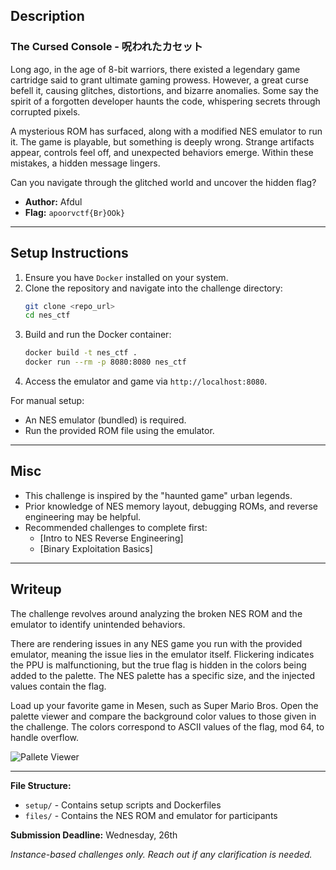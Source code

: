 ## Description

### **The Cursed Console - 呪われたカセット**

Long ago, in the age of 8-bit warriors, there existed a legendary game cartridge said to grant ultimate gaming prowess. However, a great curse befell it, causing glitches, distortions, and bizarre anomalies. Some say the spirit of a forgotten developer haunts the code, whispering secrets through corrupted pixels.

A mysterious ROM has surfaced, along with a modified NES emulator to run it. The game is playable, but something is deeply wrong. Strange artifacts appear, controls feel off, and unexpected behaviors emerge. Within these mistakes, a hidden message lingers.

Can you navigate through the glitched world and uncover the hidden flag?

- **Author:** Afdul
- **Flag:** `apoorvctf{Br}OOk}`

---

## Setup Instructions

1. Ensure you have `Docker` installed on your system.
2. Clone the repository and navigate into the challenge directory:
   ```sh
   git clone <repo_url>
   cd nes_ctf
   ```
3. Build and run the Docker container:
   ```sh
   docker build -t nes_ctf .
   docker run --rm -p 8080:8080 nes_ctf
   ```
4. Access the emulator and game via `http://localhost:8080`.

For manual setup:
- An NES emulator (bundled) is required.
- Run the provided ROM file using the emulator.

---

## Misc
  
- This challenge is inspired by the "haunted game" urban legends.
- Prior knowledge of NES memory layout, debugging ROMs, and reverse engineering may be helpful.
- Recommended challenges to complete first:
  - [Intro to NES Reverse Engineering]
  - [Binary Exploitation Basics]

---

## Writeup

The challenge revolves around analyzing the broken NES ROM and the emulator to identify unintended behaviors. 

There are rendering issues in any NES game you run with the provided emulator, meaning the issue lies in the emulator itself. Flickering indicates the PPU is malfunctioning, but the true flag is hidden in the colors being added to the palette. The NES palette has a specific size, and the injected values contain the flag.

Load up your favorite game in Mesen, such as Super Mario Bros. Open the palette viewer and compare the background color values to those given in the challenge. The colors correspond to ASCII values of the flag, mod 64, to handle overflow.

![Pallete Viewer](images/palette.png)

---

**File Structure:**
- `setup/` - Contains setup scripts and Dockerfiles
- `files/` - Contains the NES ROM and emulator for participants

**Submission Deadline:** Wednesday, 26th

_Instance-based challenges only. Reach out if any clarification is needed._
